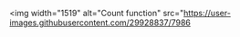 <img width="1519" alt="Count function" src="https://user-images.githubusercontent.com/29928837/7986
